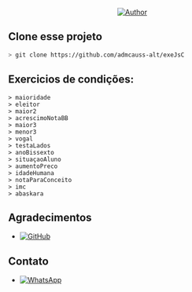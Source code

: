 <p align="center">
<a href="https://github.com/admcauss-alt"><img title="Author" src="https://img.shields.io/badge/Author-CAUSS-red.svg?style=for-the-badge&logo=github"></a>
</p>

## Clone esse projeto

```bash
> git clone https://github.com/admcauss-alt/exeJsC
```

## Exercicios de condições:
```
> maioridade 
> eleitor 
> maior2 
> acrescimoNotaBB
> maior3
> menor3
> vogal
> testaLados
> anoBissexto
> situaçaoAluno
> aumentoPreco
> idadeHumana
> notaParaConceito
> imc
> abaskara
```
## Agradecimentos
* <a href="https://github.com/ldmfabio"><img alt="GitHub" src="https://img.shields.io/badge/ldmfabio%20-%23121011.svg?&style=for-the-badge&logo=github&logoColor=white"/></a>
## Contato
* <a href="https://wa.me//554792091566"><img alt="WhatsApp" src="https://img.shields.io/badge/WhatsApp%20Contato-25D366?style=for-the-badge&logo=whatsapp&logoColor=white"/></a>
